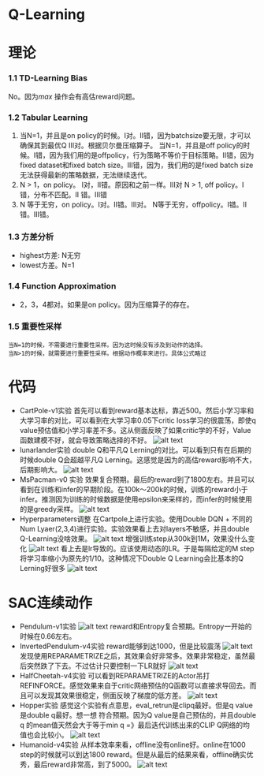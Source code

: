 # Q-Learning
# 理论
### 1.1 TD-Learning Bias
No。因为$max$ 操作会有高估reward问题。
### 1.2 Tabular Learning 
1. 当N=1，并且是on policy的时候。I对。II错，因为batchsize要无限，才可以确保其到最优Q III对。根据贝尔曼压缩算子。
当N=1，并且是off policy的时候。I错，因为我们用的是offpolicy，行为策略不等价于目标策略。II错，因为fixed dataset和fixed batch size。III错，因为，我们用的是fixed batch size 无法获得最新的策略数据，无法继续迭代。
2. N > 1，on policy。 I对，II错。原因和之前一样。III对
N > 1, off policy。I错，分布不匹配。II 错。III错
3. N 等于无穷，on policy。I对。II错。III对。
N等于无穷，offpolicy。I错。II错。III错。
### 1.3 方差分析
+ highest方差: N无穷
+ lowest方差。N=1
### 1.4 Function Approximation
+ 2，3，4都对。如果是on policy。因为压缩算子的存在。
### 1.5 重要性采样
    当N=1的时候，不需要进行重要性采样。因为这时候没有涉及到动作的选择。
    当N>1的时候，就需要进行重要性采样。根据动作概率来进行。具体公式略过

# 代码
+ CartPole-v1实验
    首先可以看到reward基本达标，靠近500。然后小学习率和大学习率的对比，可以看到在大学习率0.05下critic loss学习的很震荡，即使q value预估值和小学习率差不多。这从侧面反映了如果critic学的不好，Value函数建模不好，就会导致策略选择的不好。
    ![alt text](image.png)
+ lunarlander实验
    double Q和平凡Q Lerning的对比。可以看到只有在后期的时候double Q会超越平凡Q Lerning。这感觉是因为的高估reward影响不大，后期影响大。
    ![alt text](image-2.png)
+  MsPacman-v0 实验
    效果复合预期。最后的reward到了1800左右。并且可以看到在训练和infer的早期阶段。在100k～200k的时候，训练的reward小于infer。推测因为训练的时候数据是使用epsilon来采样的，而infer的时候使用的是greedy采样。
    ![alt text](QQ_1743509353703.png)
+ Hyperparameters调整
    在Cartpole上进行实验。使用Double DQN + 不同的Num Lyaer(2,3,4)进行实验。实验效果看上去对layers不敏感，并且double Q-Learning没啥效果。
    ![alt text](image-1.png)
    增强训练step从300k到1M，效果没什么变化
    ![alt text](image-3.png)
    看上去是lr导致的。应该使用动态的LR。于是每隔给定的M step将学习率缩小为原先的1/10。这种情况下Double
    Q Learning会比基本的Q Lerning好很多
    ![alt text](image-4.png)
#  SAC连续动作
+ Pendulum-v1实验
![alt text](image-5.png)
reward和Entropy复合预期。Entropy一开始的时候在0.66左右。
+ InvertedPendulum-v4实验
reward能够到达1000，但是比较震荡
![alt text](image-6.png)
发现使用REPARAMETRIZE之后，其效果会好非常多。效果非常稳定，虽然最后突然跌了下去。不过估计只要控制一下LR就好
![alt text](image-7.png)
+ HalfCheetah-v4实验
可以看到REPARAMETRIZE的Actor吊打REFINFORCE。感觉效果来自于critic网络预估的Q函数可以直接求导回去。而且可以发现其效果很稳定，侧面反映了梯度的低方差。
![alt text](image-8.png)
+ Hopper实验
感觉这个实验有点意思，eval_retrun是clipq最好。但是q value是double q最好。想一想 符合预期。因为Q value是自己预估的，并且double q 的mean值天然会大于等于min q =》最后迭代训练出来的CLIP Q网络的均值也会比较小。
![alt text](image-9.png)
+ Humanoid-v4实验
从样本效率来看，offline没有online好。online在1000 step的时候就可以到达1800 reward。但是从最后的结果来看，offline确实优秀，最后reward非常高，到了5000。
![alt text](image-10.png)